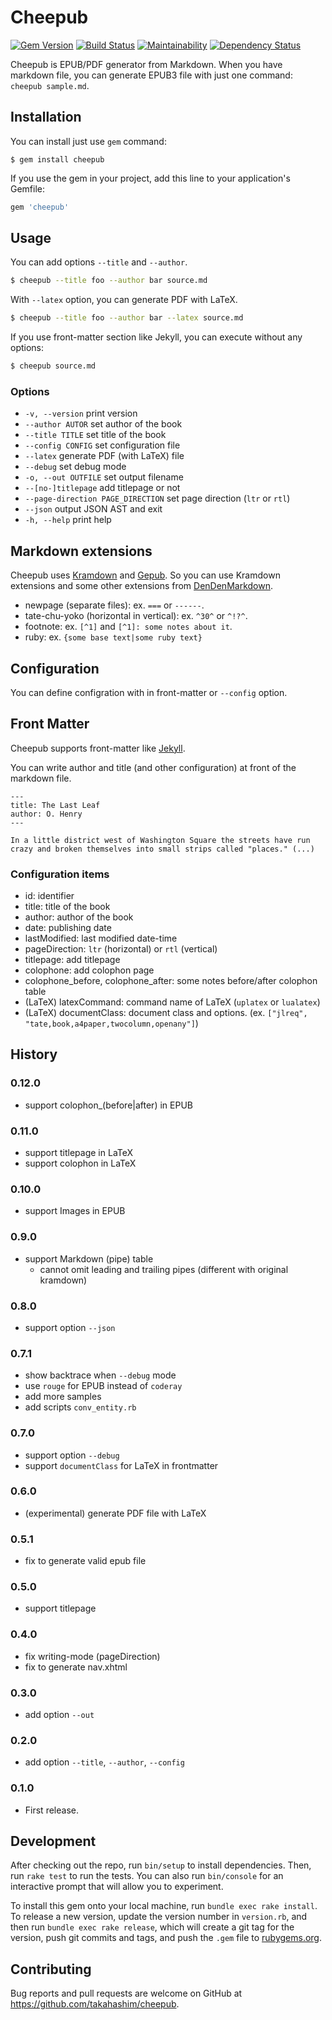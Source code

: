 # Cheepub

[![Gem Version](https://badge.fury.io/rb/cheepub.svg)](https://badge.fury.io/rb/cheepub) [![Build Status](https://travis-ci.org/takahashim/cheepub.svg?branch=master)](https://travis-ci.org/takahashim/cheepub) [![Maintainability](https://api.codeclimate.com/v1/badges/15d5db3048b9067703a6/maintainability)](https://codeclimate.com/github/takahashim/cheepub/maintainability) [![Dependency Status](https://gemnasium.com/badges/github.com/takahashim/cheepub.svg)](https://gemnasium.com/github.com/takahashim/cheepub)


Cheepub is EPUB/PDF generator from Markdown.  When you have markdown file, you can generate EPUB3 file with just one command: `cheepub sample.md`.

## Installation

You can install just use `gem` command:

    $ gem install cheepub

If you use the gem in your project, add this line to your application's Gemfile:

```ruby
gem 'cheepub'
```

## Usage

You can add options `--title` and `--author`.

```sh
$ cheepub --title foo --author bar source.md
```

With `--latex` option, you can generate PDF with LaTeX.

```sh
$ cheepub --title foo --author bar --latex source.md
```

If you use front-matter section like Jekyll, you can execute without any options:

```sh
$ cheepub source.md
```

### Options

* `-v, --version`                 print version
* `--author AUTOR`                set author of the book
* `--title TITLE`                 set title of the book
* `--config CONFIG`               set configuration file
* `--latex`                       generate PDF (with LaTeX) file
* `--debug`                       set debug mode
* `-o, --out OUTFILE`             set output filename
* `--[no-]titlepage`              add titlepage or not
* `--page-direction PAGE_DIRECTION`  set page direction (`ltr` or `rtl`)
* `--json`                        output JSON AST and exit
* `-h, --help`                    print help


## Markdown extensions

Cheepub uses [Kramdown](https://github.com/gettalong/kramdown) and [Gepub](https://github.com/skoji/gepub).
So you can use Kramdown extensions and some other extensions from [DenDenMarkdown](https://github.com/denshoch/DenDenMarkdown).

* newpage (separate files): ex. `===` or `------`.
* tate-chu-yoko (horizontal in vertical): ex. `^30^` or `^!?^`.
* footnote: ex. `[^1]` and `[^1]: some notes about it`.
* ruby: ex. `{some base text|some ruby text}`


## Configuration

You can define configration with in front-matter or `--config` option.

## Front Matter

Cheepub supports front-matter like [Jekyll](https://jekyllrb.com/docs/frontmatter/).

You can write author and title (and other configuration) at front of the markdown file.


```
---
title: The Last Leaf
author: O. Henry
---

In a little district west of Washington Square the streets have run crazy and broken themselves into small strips called "places." (...)
```


### Configuration items

* id: identifier
* title: title of the book
* author: author of the book
* date: publishing date
* lastModified: last modified date-time
* pageDirection: `ltr` (horizontal) or `rtl` (vertical)
* titlepage: add titlepage
* colophone: add colophon page
* colophone_before, colophone_after: some notes before/after colophon table
* (LaTeX) latexCommand: command name of LaTeX (`uplatex` or `lualatex`)
* (LaTeX) documentClass: document class and options. (ex. `["jlreq", "tate,book,a4paper,twocolumn,openany"]`)


## History

### 0.12.0

- support colophon_(before|after) in EPUB

### 0.11.0

- support titlepage in LaTeX
- support colophon in LaTeX

### 0.10.0

- support Images in EPUB

### 0.9.0

- support Markdown (pipe) table
    - cannot omit leading and trailing pipes (different with original kramdown)

### 0.8.0

- support option `--json`

### 0.7.1

- show backtrace when `--debug` mode
- use `rouge` for EPUB instead of `coderay`
- add more samples
- add scripts `conv_entity.rb`

### 0.7.0

- support option `--debug`
- support `documentClass` for LaTeX in frontmatter

### 0.6.0

- (experimental) generate PDF file with LaTeX

### 0.5.1

- fix to generate valid epub file

### 0.5.0

- support titlepage

### 0.4.0

- fix writing-mode (pageDirection)
- fix to generate nav.xhtml

### 0.3.0

- add option `--out`

### 0.2.0

- add option `--title`, `--author`, `--config`

### 0.1.0

- First release.


## Development

After checking out the repo, run `bin/setup` to install dependencies. Then, run `rake test` to run the tests. You can also run `bin/console` for an interactive prompt that will allow you to experiment.

To install this gem onto your local machine, run `bundle exec rake install`. To release a new version, update the version number in `version.rb`, and then run `bundle exec rake release`, which will create a git tag for the version, push git commits and tags, and push the `.gem` file to [rubygems.org](https://rubygems.org).

## Contributing

Bug reports and pull requests are welcome on GitHub at https://github.com/takahashim/cheepub.
